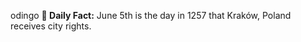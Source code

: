 odingo
**<b>📌 Daily Fact:</b>** June 5th is the day in 1257 that Kraków, Poland receives city rights.
